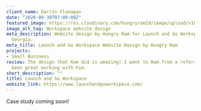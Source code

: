 ```yaml
---
client_name: Darrin Flanagan
date: "2020-09-30T07:00:00Z"
featured_image: https://res.cloudinary.com/hungryram19/image/upload/v1631942389/hungryram/launch-and-go-workspace.jpg
image_alt_tag: Workspace website design
meta_description: Website design by Hungry Ram for Launch and Go Workspace based in
  Georgia.
meta_title: Launch and Go Workspace Website Design by Hungry Ram
projects:
- Small Business
review: The design that Ram did is amazing! I went to Ram from a referral and it has
  been great working with him.
short_description: ""
title: Launch and Go Workspace
website_link: https://www.launchandgoworkspace.com/
---
```

Case study coming soon!